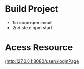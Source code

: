 # Build Project
* 1st step: npm install
* 2nd step: npm start
# Acess Resource
[(http:127.0.0.1:8080/users/loginPage](http:127.0.0.1:8080/users/loginPage)